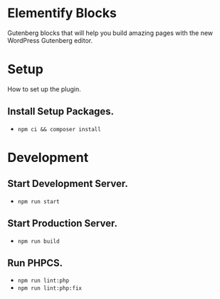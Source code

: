 # Elementify Blocks
Gutenberg blocks that will help you build amazing pages with the new WordPress Gutenberg editor.

# Setup
How to set up the plugin.

## Install Setup Packages.

- `npm ci && composer install`

# Development

## Start Development Server.
- `npm run start`

## Start Production Server.
- `npm run build`

## Run PHPCS.

- `npm run lint:php`
- `npm run lint:php:fix`
